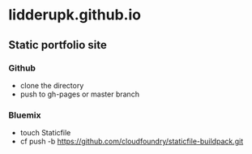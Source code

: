 # lidderupk.github.io
## Static portfolio site

### Github
   * clone the directory
   * push to gh-pages or master branch

### Bluemix
   * touch Staticfile
   * cf push <app-name> -b https://github.com/cloudfoundry/staticfile-buildpack.git
